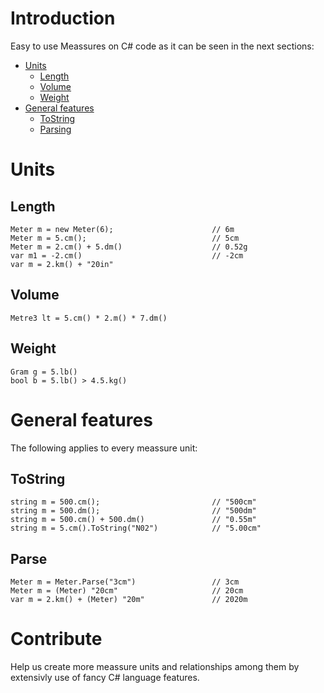# Introduction 
Easy to use Meassures on C# code as it can be seen in the next sections:

- [Units](https://github.com/devoft/MeassureSystem#units)
  - [Length](https://github.com/devoft/MeassureSystem#length)
  - [Volume](https://github.com/devoft/MeassureSystem#volume)
  - [Weight](https://github.com/devoft/MeassureSystem#weight)
- [General features](https://github.com/devoft/MeassureSystem#general-features)
  - [ToString](https://github.com/devoft/MeassureSystem#ToString)
  - [Parsing](https://github.com/devoft/MeassureSystem#Parse)
  
# Units
## Length
```CSharp
Meter m = new Meter(6);                      // 6m
Meter m = 5.cm();                            // 5cm
Meter m = 2.cm() + 5.dm()                    // 0.52g
var m1 = -2.cm()                             // -2cm
var m = 2.km() + "20in"                      
```
## Volume
```Csharp
Metre3 lt = 5.cm() * 2.m() * 7.dm()           
```
## Weight
```CSharp
Gram g = 5.lb()                              
bool b = 5.lb() > 4.5.kg()                   
```

# General features
The following applies to every meassure unit:
## ToString
```CSharp
string m = 500.cm();                         // "500cm"
string m = 500.dm();                         // "500dm"
string m = 500.cm() + 500.dm()               // "0.55m"
string m = 5.cm().ToString("N02")            // "5.00cm"
```
## Parse
```CSharp
Meter m = Meter.Parse("3cm")                 // 3cm
Meter m = (Meter) "20cm"                     // 20cm
var m = 2.km() + (Meter) "20m"               // 2020m
```

# Contribute
Help us create more meassure units and relationships among them by extensivly use of fancy C# language features.

